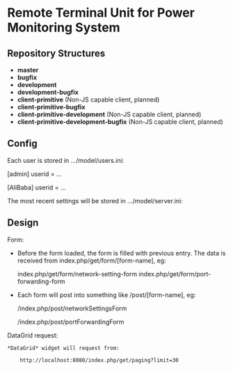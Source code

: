 Remote Terminal Unit for Power Monitoring System 
================================================

Repository Structures
---------------------

* **master**
* **bugfix**
* **development**
* **development-bugfix**
* **client-primitive** (Non-JS capable client, planned)
* **client-primitive-bugfix**
* **client-primitive-development** (Non-JS capable client, planned)
* **client-primitive-development-bugfix** (Non-JS capable client, planned)

Config 
------

Each user is stored in .../model/users.ini: 

[admin]
userid = 
...

[AliBaba]
userid =
...

The most recent settings will be stored in .../model/server.ini: 

Design 
------

Form: 

* Before the form loaded, the form is filled with previous entry. The
  data is received from index.php/get/form/[form-name], eg:

    index.php/get/form/network-setting-form 
    index.php/get/form/port-forwarding-form

* Each form will post into something like /post/[form-name], eg:

    /index.php/post/networkSettingsForm

    /index.php/post/portForwardingForm

DataGrid request: 

    *DataGrid* widget will request from: 
        
        http://localhost:8080/index.php/get/paging?limit=30
